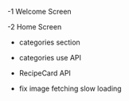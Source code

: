 -1 Welcome Screen

-2 Home Screen

- categories section

- categories use API

- RecipeCard API

- fix image fetching slow loading
